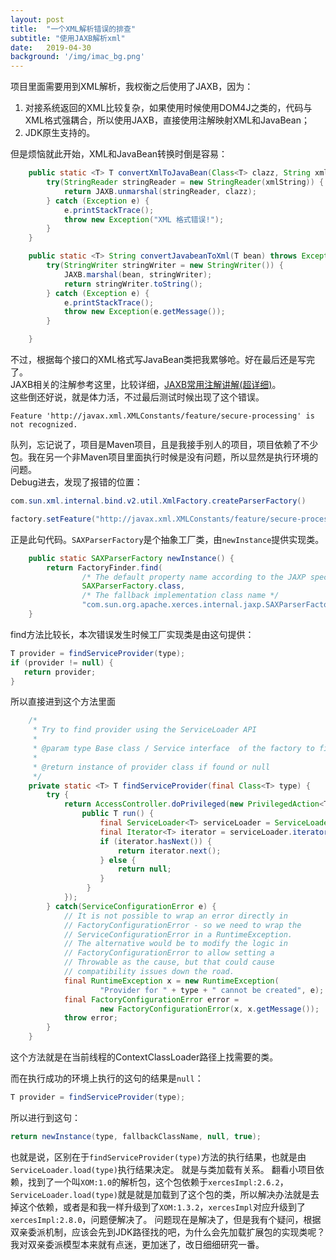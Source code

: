 ```yaml
---
layout: post
title:  "一个XML解析错误的排查"
subtitle: "使用JAXB解析xml"
date:   2019-04-30
background: '/img/imac_bg.png'
---
```

项目里面需要用到XML解析，我权衡之后使用了JAXB，因为：  
1. 对接系统返回的XML比较复杂，如果使用时候使用DOM4J之类的，代码与XML格式强耦合，所以使用JAXB，直接使用注解映射XML和JavaBean；
2. JDK原生支持的。

但是烦恼就此开始，XML和JavaBean转换时倒是容易：

```java
    public static <T> T convertXmlToJavaBean(Class<T> clazz, String xmlString) throws Exception {
        try(StringReader stringReader = new StringReader(xmlString)) {
            return JAXB.unmarshal(stringReader, clazz);
        } catch (Exception e) {
            e.printStackTrace();
            throw new Exception("XML 格式错误!");
        }
    }

    public static <T> String convertJavabeanToXml(T bean) throws Exception {
        try(StringWriter stringWriter = new StringWriter()) {
            JAXB.marshal(bean, stringWriter);
            return stringWriter.toString();
        } catch (Exception e) {
            e.printStackTrace();
            throw new Exception(e.getMessage());
        }

    }
```

不过，根据每个接口的XML格式写JavaBean类把我累够呛。好在最后还是写完了。  
JAXB相关的注解参考这里，比较详细，[JAXB常用注解讲解(超详细)]([https://blog.csdn.net/wn084/article/details/80853587](https://blog.csdn.net/wn084/article/details/80853587)
)。  
这些倒还好说，就是体力活，不过最后测试时候出现了这个错误。  

```shell
Feature 'http://javax.xml.XMLConstants/feature/secure-processing' is not recognized.
```

队列，忘记说了，项目是Maven项目，且是我接手别人的项目，项目依赖了不少包。我在另一个非Maven项目里面执行时候是没有问题，所以显然是执行环境的问题。  
Debug进去，发现了报错的位置：   
```java
com.sun.xml.internal.bind.v2.util.XmlFactory.createParserFactory()
```  

```java
factory.setFeature("http://javax.xml.XMLConstants/feature/secure-processing", !isXMLSecurityDisabled(disableSecureProcessing));
```  

正是此句代码。`SAXParserFactory`是个抽象工厂类，由`newInstance`提供实现类。  

```java
    public static SAXParserFactory newInstance() {
        return FactoryFinder.find(
                /* The default property name according to the JAXP spec */
                SAXParserFactory.class,
                /* The fallback implementation class name */
                "com.sun.org.apache.xerces.internal.jaxp.SAXParserFactoryImpl");
    }
```

find方法比较长，本次错误发生时候工厂实现类是由这句提供：

```java
T provider = findServiceProvider(type);
if (provider != null) {
   return provider;
}
```

所以直接进到这个方法里面

```java
    /*
     * Try to find provider using the ServiceLoader API
     *
     * @param type Base class / Service interface  of the factory to find.
     *
     * @return instance of provider class if found or null
     */
    private static <T> T findServiceProvider(final Class<T> type) {
        try {
            return AccessController.doPrivileged(new PrivilegedAction<T>() {
                public T run() {
                    final ServiceLoader<T> serviceLoader = ServiceLoader.load(type);
                    final Iterator<T> iterator = serviceLoader.iterator();
                    if (iterator.hasNext()) {
                        return iterator.next();
                    } else {
                        return null;
                    }
                 }
            });
        } catch(ServiceConfigurationError e) {
            // It is not possible to wrap an error directly in
            // FactoryConfigurationError - so we need to wrap the
            // ServiceConfigurationError in a RuntimeException.
            // The alternative would be to modify the logic in
            // FactoryConfigurationError to allow setting a
            // Throwable as the cause, but that could cause
            // compatibility issues down the road.
            final RuntimeException x = new RuntimeException(
                    "Provider for " + type + " cannot be created", e);
            final FactoryConfigurationError error =
                    new FactoryConfigurationError(x, x.getMessage());
            throw error;
        }
    }
```

这个方法就是在当前线程的ContextClassLoader路径上找需要的类。

而在执行成功的环境上执行的这句的结果是`null`： 

```java
T provider = findServiceProvider(type);
``` 
所以进行到这句：  

```java
return newInstance(type, fallbackClassName, null, true);
```

也就是说，区别在于`findServiceProvider(type)`方法的执行结果，也就是由`ServiceLoader.load(type)`执行结果决定。
就是与类加载有关系。
翻看小项目依赖，找到了一个叫`XOM:1.0`的解析包，这个包依赖于`xercesImpl:2.6.2`，`ServiceLoader.load(type)`就是就是加载到了这个包的类，所以解决办法就是去掉这个依赖，或者是和我一样升级到了`XOM:1.3.2`，`xercesImpl`对应升级到了`xercesImpl:2.8.0`，问题便解决了。
问题现在是解决了，但是我有个疑问，根据双亲委派机制，应该会先到JDK路径找的吧，为什么会先加载扩展包的实现类呢？我对双亲委派模型本来就有点迷，更加迷了，改日细细研究一番。
